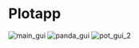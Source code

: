 # Plotapp
![main_gui](https://user-images.githubusercontent.com/49229516/114275784-73209900-9a41-11eb-91d1-610eebbe6fb2.jpg)
![panda_gui](https://user-images.githubusercontent.com/49229516/114275815-977c7580-9a41-11eb-8023-da1685caece5.jpg)
![pot_gui_2](https://user-images.githubusercontent.com/49229516/114276026-7c5e3580-9a42-11eb-8db9-19257a1e444b.jpg)

